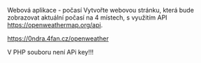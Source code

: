 Webová aplikace - počasí
Vytvořte webovou stránku, která bude zobrazovat aktuální počasí na 4 místech, s využitím API https://openweathermap.org/api.

https://0ndra.4fan.cz/openweather

V PHP souboru není APi key!!!

